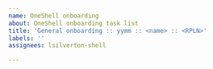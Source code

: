 ```yaml
---
name: OneShell onboarding
about: OneShell onboarding task list
title: 'General onboarding :: yymm :: <name> :: <RPLN>'
labels: ''
assignees: lsilverton-shell

---
```



